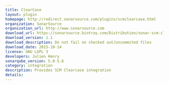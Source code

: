 ```yaml
---
title: ClearCase
layout: plugin
homepage: http://redirect.sonarsource.com/plugins/scmclearcase.html
organization: SonarSource
organization_url: http://www.sonarsource.com
download_url: https://sonarsource.bintray.com/Distribution/sonar-scm-clearcase-plugin/sonar-scm-clearcase-plugin-1.1.jar
download_version: 1.1
download_description: Do not fail on checked out/uncommited files
download_date: 2015-10-14
license: GNU LGPL 3
developers: Julien Henry
sonarqube_version: 5.0-5.6
category: integration
description: Provides SCM Clearcase integration
details: 
---
```

